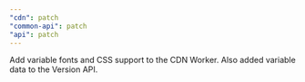 ```yaml
---
"cdn": patch
"common-api": patch
"api": patch
---
```


Add variable fonts and CSS support to the CDN Worker.
Also added variable data to the Version API.
